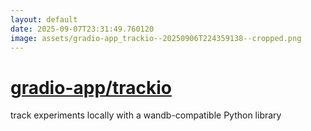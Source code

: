 ```yaml
---
layout: default
date: 2025-09-07T23:31:49.760120
image: assets/gradio-app_trackio--20250906T224359138--cropped.png
---
```


# [gradio-app/trackio](https://github.com/gradio-app/trackio)

track experiments locally with a wandb-compatible Python library
